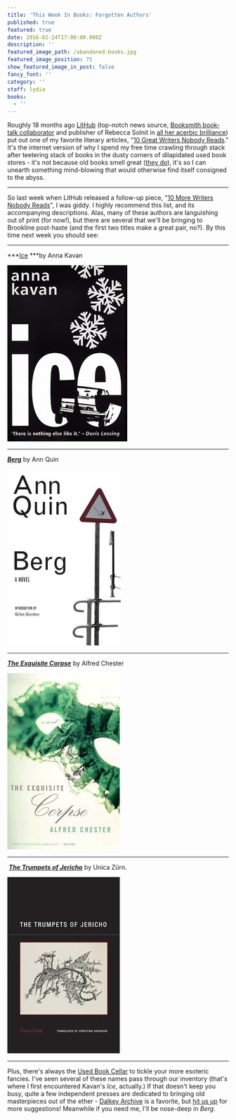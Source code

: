 ```yaml
---
title: 'This Week In Books: Forgotten Authors'
published: true
featured: true
date: 2016-02-24T17:00:00.000Z
description: ''
featured_image_path: /abandoned-books.jpg
featured_image_position: 75
show_featured_image_in_post: false
fancy_font: ''
category: ''
staff: lydia
books:
  - ''
---
```


Roughly 18 months ago [LitHub](http://lithub.com/) (top-notch news source, [Booksmith book-talk collaborator](http://lithub.com/?s=brookline+booksmith) and publisher of Rebecca Solnit in [all her acerbic brilliance](http://lithub.com/80-books-no-woman-should-read/)) put out one of my favorite literary articles, "[10 Great Writers Nobody Reads](http://lithub.com/ten-great-writers-nobody-reads/)." It's the internet version of why I spend my free time crawling through stack after teetering stack of books in the dusty corners of dilapidated used book stores - it's not because old books smell great ([they do](http://emilygould.tumblr.com/post/86237068875/three-fragrances-for-people-who-love-old-book)), it's so I can unearth something mind-blowing that would otherwise find itself consigned to the abyss.

---

So last week when LitHub released a follow-up piece, "[10 More Writers Nobody Reads](http://lithub.com/10-more-writers-nobody-reads/)", I was giddy. I highly recommend this list, and its accompanying descriptions. Alas, many of these authors are languishing out of print (for now!), but there are several that we'll be bringing to Brookline post-haste (and the first two titles make a great pair, no?). By this time next week you should see:

---

***[Ice](http://www.brooklinebooksmith-shop.com/book/9780720612684)&nbsp;***by Anna Kavan

![](/uploads/versions/9780720612684---x----273-400x---.jpg)

---

[***Berg***](http://www.brooklinebooksmith-shop.com/book/9781564783028) by Ann Quin

![](/uploads/versions/9781564783028---x----258-400x---.jpg)

---

[***The Exquisite Corpse***](http://www.brooklinebooksmith-shop.com/book/9781574231977) by Alfred Chester

![](/uploads/versions/9781574231977---x----256-400x---.jpg)

---

***&nbsp;[The Trumpets of Jericho](http://www.brooklinebooksmith-shop.com/book/9781939663092)*** by Unica Z&uuml;rn.

![](/uploads/versions/9781939663092---x----256-400x---.jpg)

---

Plus, there's always the [Used Book Cellar](http://www.brooklinebooksmith.com/used-books/) to tickle your more esoteric fancies. I've seen several of these names pass through our inventory (that's where I first encountered Kavan's *Ice*, actually.) If that doesn't keep you busy, quite a few independent presses are dedicated to bringing old masterpieces out of the ether - [Dalkey Archive](http://www.dalkeyarchive.com/) is a favorite, but [hit us up](https://twitter.com/smallpressbkcb) for more suggestions! Meanwhile if you need me, I'll be nose-deep in *Berg*.